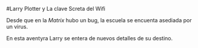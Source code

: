 #Larry Plotter y La clave Screta del Wifi

Desde que en la *Matrix* hubo un bug, la escuela se encuenta asediada por un virus.

En esta aventyra Larry se entera de nuevos detalles de su destino.

